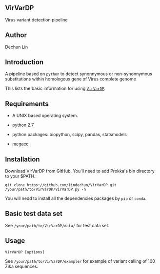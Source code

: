 ## VirVarDP

Virus variant detection pipeline

## Author

Dechun Lin

## Introduction

A pipeline based on `python` to detect synonnymous or non-synonnymous substitutions within homologous gene of Virus complete genome

This lists the basic information for using [`VirVarDP`](https://github.com/lindechun/VirVarDP).

## Requirements

* A UNIX based operating system.

* python 2.7

* python packages: biopython, scipy, pandas, statsmodels

* [megacc](https://www.megasoftware.net/)

## Installation

Download VirVarDP from GitHub. You'll need to add Prokka's bin directory to your $PATH.:

```
git clone https://github.com/lindechun/VirVarDP.git
/your/path/to/VirVarDP/VirVarDP.py -h
```

You will nedd to install all the dependencies packages by `pip` or `conda`.


## Basic test data set

See `/your/path/to/VirVarDP/data/` for test data set.

## Usage

```VirVarDP [options]```

See `/your/path/to/VirVarDP/example/` for example of variant calling of 100 Zika sequences.